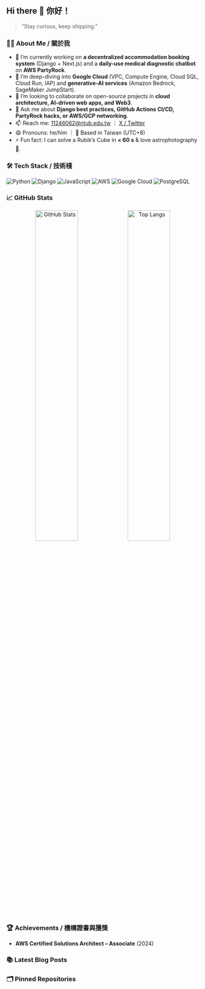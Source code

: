 ## Hi there 👋 你好！

> “Stay curious, keep shipping.”

### 👨‍💻 About Me / 關於我
- 🔭 I’m currently working on **a decentralized accommodation booking system** (Django + Next.js) and a **daily-use medical diagnostic chatbot** on **AWS PartyRock**.  
- 🌱 I’m deep-diving into **Google Cloud** (VPC, Compute Engine, Cloud SQL, Cloud Run, IAP) and **generative-AI services** (Amazon Bedrock, SageMaker JumpStart).  
- 👯 I’m looking to collaborate on open-source projects in **cloud architecture, AI-driven web apps, and Web3**.  
- 💬 Ask me about **Django best practices, GitHub Actions CI/CD, PartyRock hacks, or AWS/GCP networking**.  
- 📫 Reach me: 11246062@ntub.edu.tw ｜ [X / Twitter](https://x.com/qiu_hao73480)  
- 😄 Pronouns: he/him ｜ 🏡 Based in Taiwan (UTC+8)  
- ⚡ Fun fact: I can solve a Rubik’s Cube in **< 60 s** & love astrophotography 🌌.

### 🛠️ Tech Stack / 技術棧
![Python](https://img.shields.io/badge/-Python-3776AB?style=for-the-badge&logo=python&logoColor=white)
![Django](https://img.shields.io/badge/-Django-092E20?style=for-the-badge&logo=django&logoColor=white)
![JavaScript](https://img.shields.io/badge/-JavaScript-F7DF1E?style=for-the-badge&logo=javascript&logoColor=black)
![AWS](https://img.shields.io/badge/-AWS-232F3E?style=for-the-badge&logo=amazonaws&logoColor=white)
![Google Cloud](https://img.shields.io/badge/-GCP-4285F4?style=for-the-badge&logo=googlecloud&logoColor=white)
![PostgreSQL](https://img.shields.io/badge/-PostgreSQL-4169E1?style=for-the-badge&logo=postgresql&logoColor=white)

### 📈 GitHub Stats
<p align="center">
  <img src="https://github-readme-stats.vercel.app/api?username=Hao-weii&show_icons=true&theme=radical" alt="GitHub Stats" width="47%"/>
  <img src="https://github-readme-stats.vercel.app/api/top-langs/?username=Hao-weii&layout=compact&theme=radical" alt="Top Langs" width="47%"/>
</p>

### 🏆 Achievements / 機構證書與獲獎
- **AWS Certified Solutions Architect – Associate** (2024)

### 📚 Latest Blog Posts
### 🗂️ Pinned Repositories
